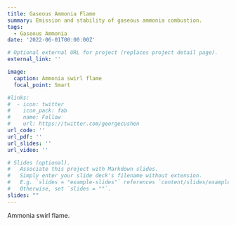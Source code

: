 ```yaml
---
title: Gaseous Ammonia Flame
summary: Emission and stability of gaseous ammonia combustion.
tags:
  - Gaseous Ammonia
date: '2022-06-01T00:00:00Z'

# Optional external URL for project (replaces project detail page).
external_link: ''

image:
  caption: Ammonia swirl flame
  focal_point: Smart

#links:
#  - icon: twitter
#    icon_pack: fab
#    name: Follow
#    url: https://twitter.com/georgecushen
url_code: ''
url_pdf: ''
url_slides: ''
url_video: ''

# Slides (optional).
#   Associate this project with Markdown slides.
#   Simply enter your slide deck's filename without extension.
#   E.g. `slides = "example-slides"` references `content/slides/example-slides.md`.
#   Otherwise, set `slides = ""`.
slides: ""
---
```


Ammonia swirl flame.